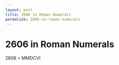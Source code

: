 ```yaml
---
layout: post
title: 2606 in Roman Numerals
permalink: 2606-in-roman-numerals
---
```


# 2606 in Roman Numerals

2606 = MMDCVI
